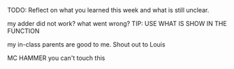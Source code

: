 TODO: Reflect on what you learned this week and what is still unclear.

my adder did not work? what went wrong? 
TIP: USE WHAT IS SHOW IN THE FUNCTION 

my in-class parents are good to me. Shout out to Louis

MC HAMMER you can't touch this